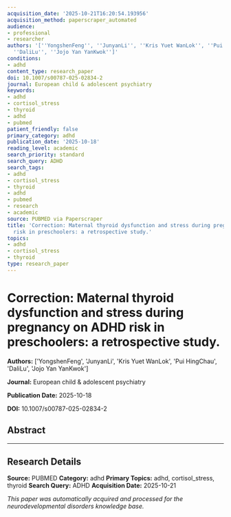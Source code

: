 ```yaml
---
acquisition_date: '2025-10-21T16:20:54.193956'
acquisition_method: paperscraper_automated
audience:
- professional
- researcher
authors: '[''YongshenFeng'', ''JunyanLi'', ''Kris Yuet WanLok'', ''Pui HingChau'',
  ''DaliLu'', ''Jojo Yan YanKwok'']'
conditions:
- adhd
content_type: research_paper
doi: 10.1007/s00787-025-02834-2
journal: European child & adolescent psychiatry
keywords:
- adhd
- cortisol_stress
- thyroid
- adhd
- pubmed
patient_friendly: false
primary_category: adhd
publication_date: '2025-10-18'
reading_level: academic
search_priority: standard
search_query: ADHD
search_tags:
- adhd
- cortisol_stress
- thyroid
- adhd
- pubmed
- research
- academic
source: PUBMED via Paperscraper
title: 'Correction: Maternal thyroid dysfunction and stress during pregnancy on ADHD
  risk in preschoolers: a retrospective study.'
topics:
- adhd
- cortisol_stress
- thyroid
type: research_paper
---
```


# Correction: Maternal thyroid dysfunction and stress during pregnancy on ADHD risk in preschoolers: a retrospective study.

**Authors:** ['YongshenFeng', 'JunyanLi', 'Kris Yuet WanLok', 'Pui HingChau', 'DaliLu', 'Jojo Yan YanKwok']

**Journal:** European child & adolescent psychiatry

**Publication Date:** 2025-10-18

**DOI:** 10.1007/s00787-025-02834-2

## Abstract



---

## Research Details

**Source:** PUBMED
**Category:** adhd
**Primary Topics:** adhd, cortisol_stress, thyroid
**Search Query:** ADHD
**Acquisition Date:** 2025-10-21

*This paper was automatically acquired and processed for the neurodevelopmental disorders knowledge base.*

